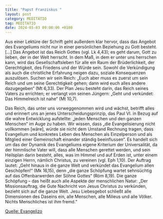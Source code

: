```yaml
---
title: "Papst Franziskus "
layout: post
category: MEDITATIO
tag: MEDITATIO
date: 2024-05-03 09:00:00 +0100
---
```

Aus einer Lektüre der Schrift geht außerdem klar hervor, dass das Angebot des Evangeliums nicht nur in einer persönlichen Beziehung zu Gott besteht. [...] Das Angebot ist das Reich Gottes (vgl. Lk 4,43); es geht darum, Gott zu lieben, der in der Welt herrscht. In dem Maß, in dem er unter uns herrschen kann, wird das Gesellschaftsleben für alle ein Raum der Brüderlichkeit, der Gerechtigkeit, des Friedens und der Würde sein.<!--more--> Sowohl die Verkündigung als auch die christliche Erfahrung neigen dazu, soziale Konsequenzen auszulösen. Suchen wir sein Reich: „Euch aber muss es zuerst um sein Reich und um seine Gerechtigkeit gehen; dann wird euch alles andere dazugegeben“ (Mt 6,33). Der Plan Jesu besteht darin, das Reich seines Vaters zu errichten; er verlangt von seinen Jüngern: „Geht und verkündet: Das Himmelreich ist nahe“ (Mt 10,7).
 
Das Reich, das unter uns vorweggenommen wird und wächst, betrifft alles und erinnert uns an jenes Unterscheidungsprinzip, das Paul VI. in Bezug auf die wahre Entwicklung aufstellte: „jeden Menschen und den ganzen Menschen“ im Auge zu haben. Wir wissen, dass „die Evangelisierung nicht vollkommen [wäre], würde sie nicht dem Umstand Rechnung tragen, dass Evangelium und konkretes Leben des Menschen als Einzelperson und als Mitglied einer Gemeinschaft einander ständig beeinflussen“. Es handelt sich um das der Dynamik des Evangeliums eigene Kriterium der Universalität, da der himmlische Vater will, dass alle Menschen gerettet werden, und sein Heilsplan darin besteht, alles, was im Himmel und auf Erden ist, unter einem einzigen Herrn, nämlich Christus, zu vereinen (vgl. Eph 1,10). Der Auftrag lautet: „Geht hinaus in die ganze Welt und verkündet das Evangelium allen Geschöpfen!“ (Mk 16,15), denn „die ganze Schöpfung wartet sehnsüchtig auf das Offenbarwerden der Söhne Gottes“ (Röm 8,19). Die ganze Schöpfung – das heißt auch alle Aspekte der menschlichen Natur: „Der Missionsauftrag, die Gute Nachricht von Jesus Christus zu verkünden, bezieht sich auf die ganze Welt. Jesu Liebesgebot schließt alle Dimensionen des Daseins ein, alle Menschen, alle Milieus und alle Völker. Nichts Menschliches ist ihm fremd.”

[Quelle: Evangelizo](https://evangeliumtagfuertag.org/DE/gospel)